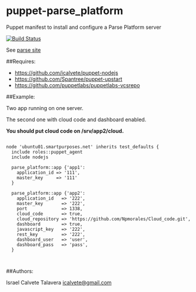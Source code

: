 # puppet-parse_platform

Puppet manifest to install and configure a Parse Platform server

[![Build Status](https://secure.travis-ci.org/icalvete/puppet-parse_platform.png)](http://travis-ci.org/icalvete/puppet-parse_platform)

See [parse site](https://parse.com/)

##Requires:

* https://github.com/icalvete/puppet-nodejs
* https://github.com/Spantree/puppet-upstart
* https://github.com/puppetlabs/puppetlabs-vcsrepo

##Example:

Two app running on one server. 

The second one with cloud code and dashboard enabled. 

**You should put cloud code on /srv/app2/cloud.**

```puppet

node 'ubuntu01.smartpurposes.net' inherits test_defaults {
  include roles::puppet_agent
  include nodejs

  parse_platform::app {'app1':
    application_id => '111',
    master_key     => '111'
  }

  parse_platform::app {'app2':
    application_id   => '222',
    master_key       => '222',
    port             => 1338,
    cloud_code       => true,
    cloud_repository => 'https://github.com/Npmorales/Cloud_code.git',
    dashboard        => true,
    javascript_key   => '222',
    rest_key         => '222',
    dashboard_user   => 'user',
    dashboard_pass   => 'pass',
  }

	        
```

##Authors:

Israel Calvete Talavera <icalvete@gmail.com>
